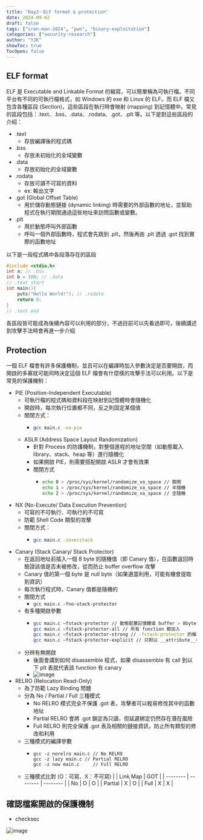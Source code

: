 ```yaml
---
title: "Day2－ELF format & protection"
date: 2024-09-02
draft: false
tags: ["iron-man-2024", "pwn", "binary-exploitation"]
categories: ["security-research"]
author: "YJK"
showToc: true
TocOpen: false
---
```



## ELF format

ELF 是 Executable and Linkable Format 的縮寫，可以簡單稱為可執行檔。不同平台有不同的可執行檔格式，如 Windows 的 exe 和 Linux 的 ELF。而 ELF 檔又包含各種區段 (Section)，這些區段在執行時會映射 (mapping) 到記憶體中。常見的區段包括：.text、.bss、.data、.rodata、.got、.plt 等。以下是對這些區段的介紹：

- .text
    - 存放編譯後的程式碼
- .bss
    - 存放未初始化的全域變數
- .data
    - 存放初始化的全域變數
- .rodata
    - 存放可讀不可寫的資料
    - ex: 輸出文字
- .got (Global Offset Table)
    - 用於儲存動態鏈接 (dynamic linking) 時需要的外部函數的地址，並幫助程式在執行期間通過這些地址來訪問函數或變數。
- .plt
    - 用於動態呼叫外部函數
    - 呼叫一個外部函數時，程式會先跳到 .plt，然後再由 .plt 透過 .got 找到實際的函數地址

以下是一段程式碼中各段落存在的區段

```c
#include <stdio.h>
int a; // .bss
int b = 100; // .data
// .text start
int main(){
    puts("Hello World!"); // .rodata
    return 0;
}
// .text end
```

各區段皆可能成為後續內容可以利用的部分，不過目前可以先看過即可，後續講述到攻擊手法時會再進一步介紹

## Protection

一個 ELF 檔會有許多保護機制，並且可以在編譯時加入參數決定是否要開啟，而開啟的多寡就可能同時決定這個 ELF 檔會有什麼樣的攻擊手法可以利用。以下是常見的保護機制：

- PIE (Position-Independent Executable)
    - 可執行檔的程式碼和資料段在映射到記憶體時會隨機化
    - 開啟時，每次執行位置都不同，反之則固定某個值
    - 關閉方式：
        - ```bash
          gcc main.c -no-pie
          ```
    - ASLR (Address Space Layout Randomization)
        - 針對 Process 的防護機制，對整個進程的地址空間（如動態載入 library、stack、heap 等）進行隨機化
        - 如果開啟 PIE，則需要搭配開啟 ASLR 才會有效果
        - 關閉方式
            - ```bash
              echo 0 > /proc/sys/kernel/randomize_va_space // 關閉
              echo 1 > /proc/sys/kernel/randomize_va_space // 半隨機
              echo 2 > /proc/sys/kernel/randomize_va_space // 全隨機
              ```
- NX (No-Execute/ Data Execution Prevention)
    - 可寫的不可執行、可執行的不可寫
    - 防範 Shell Code 類型的攻擊
    - 關閉方式：
        - ```bash
          gcc main.c -zexecstack
          ```
- Canary (Stack Canary/ Stack Protector)
    - 在返回地址前插入一個 8 byte 的隨機值（即 Canary 值），在函數返回時驗證該值是否未被修改，從而防止 buffer overflow 攻擊
    - Canary 值的第一個 byte 是 null byte（如果適當利用，可能有機會提取到資訊）
    - 每次執行程式時，Canary 值都是隨機的
    - 關閉方式
        - `gcc main.c -fno-stack-protector`
    - 有多種開啟參數
        - ```bash
          gcc main.c –fstack-protector // 動態配置記憶體或 buffer > 8bytes 的函數加入
          gcc main.c –fstack-protector-all // 所有 function 都加入
          gcc main.c –fstack-protector-strong // -fstack-protector 的條件及程式內有 local 變數為陣列類型或變數位址用來賦值或當作函式參數或以 register 類型宣告的 local 變數
          gcc main.c –fstack-protector-explicit // 只對以 __attribute__((stack_protect)) 宣告的 function 加入
          ```
    - 分辨有無開啟
        - 後面會講到如何 disassemble 程式，如果 disassemble 有 call 到以下 plt 表就代表該 function 有 canary
        - ![image](/images/iron2024/day2_image1.png)
- RELRO (Relocation Read-Only)
    - 為了防範 Lazy Binding 問題
    - 分為 No / Partial / Full 三種模式
        - No RELRO 模式完全不保護 .got 表，攻擊者可以輕易修改其中的函數地址
        - Partial RELRO 會將 .got 鎖定為只讀，但延遲綁定仍然存在潛在風險
        - Full RELRO 則完全保護 .got 表及相關的鏈接資訊，防止所有類型的修改和利用
    - 三種模式的編譯參數
        - ```
          gcc -z norelro main.c // No RELRO
          gcc -z lazy main.c // Partial RELRO
          gcc -z now main.c     // Full RELRO
          ```
    - 三種模式比對 (O：可寫、X：不可寫)
        |  | Link Map | GOT |
        | -------- | -------- | -------- |
        | No | O | O |
        | Partial | X | O |
        | Full | X | X |

## 確認檔案開啟的保護機制

- checksec

![image](/images/iron2024/day2_image2.png)